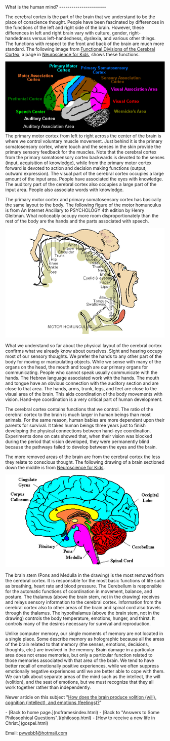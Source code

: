  <head> <title>(PVW) the human mind</title> <meta content="IE=9" http-equiv="X-UA-Compatible"></meta> <link href="css/page_style.css" rel="stylesheet" type="text/css"></link> </head><body><div class="page_style"> What is the human mind?
-----------------------

The cerebral cortex is the part of the brain that we understand to be the place of conscience thought. People have been fascinated by differences in the functions of the left and right side of the brain. However, these differences in left and right brain vary with culture, gender, right-handedness versus left-handedness, dyslexia, and various other things. The functions with respect to the front and back of the brain are much more standard. The following image from [Functional Divisions of the Cerebral Cortex](http://web.archive.org/web/19961220112432/http://weber.u.washington.edu/~chudler/funbrain.gif), a page in [Neuroscience for Kids](http://web.archive.org/web/19990117025111/http://weber.u.washington.edu/~chudler/neurok.html), shows these functions.

 ![](images/funbrain.gif)The primary motor cortex from left to right across the center of the brain is where we control voluntary muscle movement. Just behind it is the primary somatosensory cortex, where touch and the senses in the skin provide the primary sensory feedback for the muscles. Note that the cerebral cortex from the primary somatosensory cortex backwards is devoted to the senses (input, acquisition of knowledge), while from the primary motor cortex forward is devoted to action and decision making functions (output, outward expression). The visual part of the cerebral cortex occupies a large amount of the input area. People have associated the eyes with knowledge. The auditory part of the cerebral cortex also occupies a large part of the input area. People also associate words with knowledge.

The primary motor cortex and primary somatosensory cortex has basically the same layout to the body. The following figure of the motor homunculus is from An Internet Ancillary to PSYCHOLOGY 4th edition by Henry Gleitman. What noticeably occupy more room disproportionately than the rest of the body are the hands and the parts associated with speech.

 ![](images/motorhom.png)

What we understand so far about the physical layout of the cerebral cortex confirms what we already know about ourselves. Sight and hearing occupy most of our sensory thoughts. We prefer the hands to any other part of the body for moving or manipulating objects. While we sense with many of the organs on the head, the mouth and tough are our primary organs for communicating. People who cannot speak usually communicate with the hands. The Hebrew language associated work with the hands. The mouth and tongue have an obvious connection with the auditory section and are close to that area. The hands, arms, trunk, legs, and feet are close to the visual area of the brain. This aids coordination of the body movements with vision. Hand-eye coordination is a very critical part of human development.

The cerebral cortex contains functions that we control. The ratio of the cerebral cortex to the brain is much larger in human beings than most animals. For the same reason, human babies are more dependent upon their parents for survival. It takes human beings three years just to finish developing the physical connections between hand-eye coordination. Experiments done on cats showed that, when their vision was blocked during the period that vision developed, they were permanently blind because the pathways failed to develop between the eyes and the brain.

The more removed areas of the brain are from the cerebral cortex the less they relate to conscious thought. The following drawing of a brain sectioned down the middle is from [Neuroscience for Kids](http://web.archive.org/web/19990117025111/http://weber.u.washington.edu/~chudler/neurok.html).

![](images/sagittal.gif)

 The brain stem (Pons and Medulla in the drawing) is the most removed from the cerebral cortex. It is responsible for the most basic functions of life such as breathing, heart rate and blood pressure. The Cerebellum is responsible for the automatic functions of coordination in movement, balance, and posture. The thalamus (above the brain stem, not in the drawing) receives and relays sensory information to the cerebral cortex. Information from the cerebral cortex also to other areas of the brain and spinal cord also travels through the thalamus. The hypothalamus (above the brain stem, not in the drawing) controls the body temperature, emotions, hunger, and thirst. It controls many of the desires necessary for survival and reproduction.

Unlike computer memory, our single moments of memory are not located in a single place. Some describe memory as holographic because all the areas of the brain related to that memory (the senses, emotions, decisions, thoughts, etc.) are involved in the memory. Brain damage in a particular area does not erase memories, but only a particular function related to those memories associated with that area of the brain. We tend to have better recall of emotionally positive experiences, while we often suppress emotionally negative experiences until we are better able to cope with them. We can talk about separate areas of the mind such as the intellect, the will (volition), and the seat of emotions, but we must recognize that they all work together rather than independently.

Newer article on this subject "[How does the brain produce volition (will), cognition (intellect), and emotions (feelings)?](mindinbrain.html)"

  </div>- [Back to home page.](noframesindex.html)
- [Back to "Answers to Some Philosophical Questions".](philosop.html)
- [How to receive a new life in Christ.](gospel.html)

Email: [pvwebb1@hotmail.com](mailto:pvwebb1@hotmail.com)

